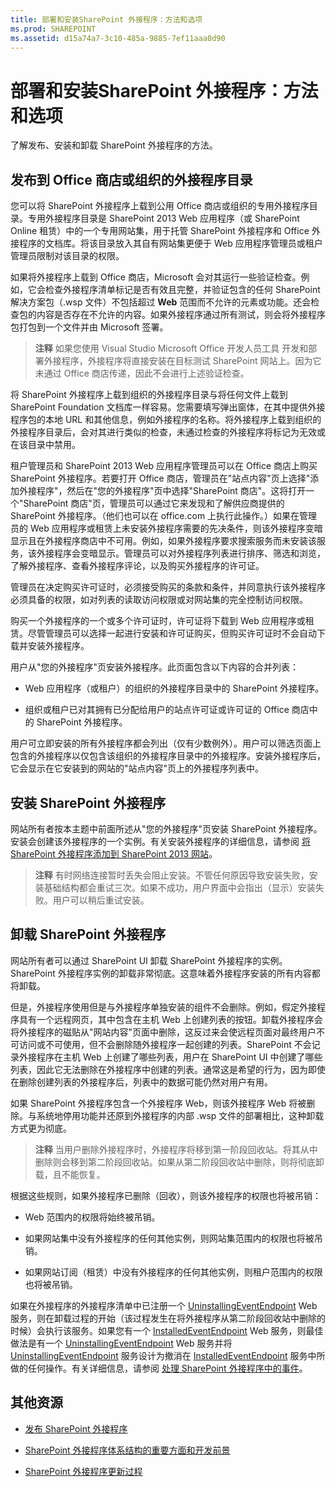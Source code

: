 ```yaml
---
title: 部署和安装SharePoint 外接程序：方法和选项
ms.prod: SHAREPOINT
ms.assetid: d15a74a7-3c10-485a-9885-7ef11aaa0d90
---
```



# 部署和安装SharePoint 外接程序：方法和选项
了解发布、安装和卸载 SharePoint 外接程序的方法。
## 发布到 Office 商店或组织的外接程序目录
<a name="MarketOrCatalog"> </a>

您可以将 SharePoint 外接程序上载到公用 Office 商店或组织的专用外接程序目录。专用外接程序目录是 SharePoint 2013 Web 应用程序（或 SharePoint Online 租赁）中的一个专用网站集，用于托管 SharePoint 外接程序和 Office 外接程序的文档库。将该目录放入其自有网站集更便于 Web 应用程序管理员或租户管理员限制对该目录的权限。



如果将外接程序上载到 Office 商店，Microsoft 会对其运行一些验证检查。例如，它会检查外接程序清单标记是否有效且完整，并验证包含的任何 SharePoint 解决方案包（.wsp 文件）不包括超过 **Web** 范围而不允许的元素或功能。还会检查包的内容是否存在不允许的内容。如果外接程序通过所有测试，则会将外接程序包打包到一个文件并由 Microsoft 签署。




> **注释**
> 如果您使用 Visual Studio Microsoft Office 开发人员工具 开发和部署外接程序，外接程序将直接安装在目标测试 SharePoint 网站上。因为它未通过 Office 商店传递，因此不会进行上述验证检查。 




将 SharePoint 外接程序上载到组织的外接程序目录与将任何文件上载到 SharePoint Foundation 文档库一样容易。您需要填写弹出窗体，在其中提供外接程序包的本地 URL 和其他信息，例如外接程序的名称。将外接程序上载到组织的外接程序目录后，会对其进行类似的检查，未通过检查的外接程序将标记为无效或在该目录中禁用。



租户管理员和 SharePoint 2013 Web 应用程序管理员可以在 Office 商店上购买 SharePoint 外接程序。若要打开 Office 商店，管理员在"站点内容"页上选择"添加外接程序"，然后在"您的外接程序"页中选择"SharePoint 商店"。这将打开一个"SharePoint 商店"页，管理员可以通过它来发现和了解供应商提供的 SharePoint 外接程序。（他们也可以在 office.com 上执行此操作。）如果在管理员的 Web 应用程序或租赁上未安装外接程序需要的先决条件，则该外接程序变暗显示且在外接程序商店中不可用。例如，如果外接程序要求搜索服务而未安装该服务，该外接程序会变暗显示。管理员可以对外接程序列表进行排序、筛选和浏览，了解外接程序、查看外接程序评论，以及购买外接程序的许可证。



管理员在决定购买许可证时，必须接受购买的条款和条件，并同意执行该外接程序必须具备的权限，如对列表的读取访问权限或对网站集的完全控制访问权限。



购买一个外接程序的一个或多个许可证时，许可证将下载到 Web 应用程序或租赁。尽管管理员可以选择一起进行安装和许可证购买，但购买许可证时不会自动下载并安装外接程序。



用户从"您的外接程序"页安装外接程序。此页面包含以下内容的合并列表：




- Web 应用程序（或租户）的组织的外接程序目录中的 SharePoint 外接程序。


- 组织或租户已对其拥有已分配给用户的站点许可证或许可证的 Office 商店中的 SharePoint 外接程序。


用户可立即安装的所有外接程序都会列出（仅有少数例外）。用户可以筛选页面上包含的外接程序以仅包含该组织的外接程序目录中的外接程序。安装外接程序后，它会显示在它安装到的网站的"站点内容"页上的外接程序列表中。




## 安装 SharePoint 外接程序
<a name="Installing"> </a>

网站所有者按本主题中前面所述从"您的外接程序"页安装 SharePoint 外接程序。安装会创建该外接程序的一个实例。有关安装外接程序的详细信息，请参阅 [将 SharePoint 外接程序添加到 SharePoint 2013 网站](https://technet.microsoft.com/zh-cn/library/fp161231.aspx)。




> **注释**
> 有时网络连接暂时丢失会阻止安装。不管任何原因导致安装失败，安装基础结构都会重试三次。如果不成功，用户界面中会指出（显示）安装失败。用户可以稍后重试安装。 





## 卸载 SharePoint 外接程序
<a name="Uninstalling"> </a>

网站所有者可以通过 SharePoint UI 卸载 SharePoint 外接程序的实例。SharePoint 外接程序实例的卸载非常彻底。这意味着外接程序安装的所有内容都将卸载。



但是，外接程序使用但是与外接程序单独安装的组件不会删除。例如，假定外接程序具有一个远程网页，其中包含在主机 Web 上创建列表的按钮。卸载外接程序会将外接程序的磁贴从"网站内容"页面中删除，这反过来会使远程页面对最终用户不可访问或不可使用，但不会删除随外接程序一起创建的列表。SharePoint 不会记录外接程序在主机 Web 上创建了哪些列表，用户在 SharePoint UI 中创建了哪些列表，因此它无法删除在外接程序中创建的列表。通常这是希望的行为，因为即使在删除创建列表的外接程序后，列表中的数据可能仍然对用户有用。



如果 SharePoint 外接程序包含一个外接程序 Web，则该外接程序 Web 将被删除。与系统地停用功能并还原到外接程序的内部 .wsp 文件的部署相比，这种卸载方式更为彻底。




> **注释**
> 当用户删除外接程序时，外接程序将移到第一阶段回收站。将其从中删除则会移到第二阶段回收站。如果从第二阶段回收站中删除，则将彻底卸载，且不能恢复。 




根据这些规则，如果外接程序已删除（回收），则该外接程序的权限也将被吊销：




- Web 范围内的权限将始终被吊销。


- 如果网站集中没有外接程序的任何其他实例，则网站集范围内的权限也将被吊销。


- 如果网站订阅（租赁）中没有外接程序的任何其他实例，则租户范围内的权限也将被吊销。


如果在外接程序的外接程序清单中已注册一个  [UninstallingEventEndpoint](http://msdn.microsoft.com/library/4194e44b-f2af-1db4-aad5-9b7b511b4348%28Office.15%29.aspx) Web 服务，则在卸载过程的开始（该过程发生在将外接程序从第二阶段回收站中删除的时候）会执行该服务。如果您有一个 [InstalledEventEndpoint](http://msdn.microsoft.com/library/af9f83d8-8325-3ede-d7b0-bb82c0445eb9%28Office.15%29.aspx) Web 服务，则最佳做法是有一个 [UninstallingEventEndpoint](http://msdn.microsoft.com/library/4194e44b-f2af-1db4-aad5-9b7b511b4348%28Office.15%29.aspx) Web 服务并将 [UninstallingEventEndpoint](http://msdn.microsoft.com/library/4194e44b-f2af-1db4-aad5-9b7b511b4348%28Office.15%29.aspx) 服务设计为撤消在 [InstalledEventEndpoint](http://msdn.microsoft.com/library/af9f83d8-8325-3ede-d7b0-bb82c0445eb9%28Office.15%29.aspx) 服务中所做的任何操作。有关详细信息，请参阅 [处理 SharePoint 外接程序中的事件](handle-events-in-sharepoint-add-ins.md)。




## 其他资源
<a name="SP15deployinstallapps_addlresources"> </a>


-  [发布 SharePoint 外接程序](publish-sharepoint-add-ins.md)


-  [SharePoint 外接程序体系结构的重要方面和开发前景](important-aspects-of-the-sharepoint-add-in-architecture-and-development-landscap.md)


-  [SharePoint 外接程序更新过程](sharepoint-add-ins-update-process.md)



